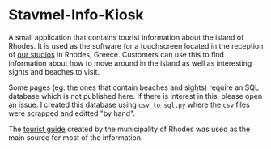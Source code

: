 # Stavmel-Info-Kiosk
A small application that contains tourist information about the island of Rhodes. 
It is used as the software for a touchscreen located in the reception of [our studios](https://www.stavmel.gr/en/) in Rhodes, Greece. 
Customers can use this to find information about how to move around in the island as well as interesting sights and beaches to visit.

Some pages (eg. the ones that contain beaches and sights) require an SQL database which is not published here. 
If there is interest in this, please open an issue. 
I created this database using `csv_to_sql.py` where the `csv` files were scrapped and editted "by hand".

The [tourist guide](https://www.rhodes.gr/tourist-guide/) created by the municipality of Rhodes was used as the main source for most of the information.
